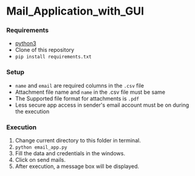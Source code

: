 # Mail_Application_with_GUI

### Requirements
- [python3](https://www.python.org/downloads/)
- Clone of this repository
- `pip install requirements.txt`
### Setup
- `name` and `email` are required columns in the `.csv` file
- Attachment file name and `name` in the .csv file must be same
- The Supported file format for attachments is `.pdf`
- Less secure app access in sender's email account must be on during the execution 

### Execution
1. Change current directory to this folder in terminal.
2. `python email_app.py`
3. Fill the data and credentials in the windows.
4. Click on send mails.
5. After execution, a message box will be displayed.
